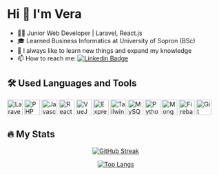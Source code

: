 # Hi :wave: I'm Vera

- :woman_technologist: Junior Web Developer | Laravel, React.js
- :mortar_board: Learned Business Informatics at University of Sopron (BSc)
- :rocket: I always like to learn new things and expand my knowledge
- :mailbox: How to reach me: [![Linkedin Badge](https://img.shields.io/badge/-ujvarivera-blue?style=flat&logo=Linkedin&logoColor=white)](https://www.linkedin.com/in/ujv%C3%A1ri-veronika-586119225)

## :hammer_and_wrench: Used Languages and Tools

<p align="left">
<img src="https://cdn.jsdelivr.net/gh/devicons/devicon/icons/laravel/laravel-original.svg" width="36" height="36" alt="Laravel"/>
<img src="https://cdn.jsdelivr.net/gh/devicons/devicon/icons/php/php-original.svg" width="36" height="36" alt="PHP"/>
<img src="https://cdn.jsdelivr.net/gh/devicons/devicon/icons/javascript/javascript-original.svg" width="36" height="36" alt="Javascript"/>
<img src="https://cdn.jsdelivr.net/gh/devicons/devicon/icons/react/react-original-wordmark.svg" width="36" height="36" alt="ReactJS"/>
<img src="https://cdn.jsdelivr.net/gh/devicons/devicon/icons/vuejs/vuejs-original-wordmark.svg" width="36" height="36" alt="VueJS" />
<img src="https://cdn.jsdelivr.net/gh/devicons/devicon/icons/express/express-original-wordmark.svg" width="36" height="36" alt="ExpressJS" />
<img src="https://cdn.jsdelivr.net/gh/devicons/devicon/icons/tailwindcss/tailwindcss-original-wordmark.svg" width="36" height="36" alt="TailwindCSS"/>
<img src="https://cdn.jsdelivr.net/gh/devicons/devicon/icons/mysql/mysql-original-wordmark.svg" width="36" height="36" alt="MySQL"/>
<img src="https://cdn.jsdelivr.net/gh/devicons/devicon/icons/python/python-original-wordmark.svg" width="36" height="36" alt="Python"/>
<img src="https://cdn.jsdelivr.net/gh/devicons/devicon/icons/mongodb/mongodb-original-wordmark.svg" width="36" height="36" alt="MongoDB"/>
<img src="https://cdn.jsdelivr.net/gh/devicons/devicon/icons/firebase/firebase-plain-wordmark.svg" width="36" height="36" alt="Firebase"/>
<img src="https://cdn.jsdelivr.net/gh/devicons/devicon/icons/git/git-original-wordmark.svg" width="36" height="36" alt="Git"/>
</p>

## :fire: My Stats

<div align="center">

[![GitHub Streak](https://github-readme-streak-stats.herokuapp.com?user=ujvarivera&theme=dark&ring=B884EB&fire=B884EB&currStreakLabel=B884EB)](https://git.io/streak-stats)

[![Top Langs](https://github-readme-stats.vercel.app/api/top-langs/?username=ujvarivera&layout=compact&theme=dracula)](https://github.com/anuraghazra/github-readme-stats)

</div>
